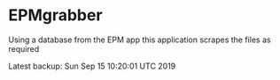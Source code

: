 # EPMgrabber
Using a database from the EPM app this application scrapes the files as required


Latest backup: Sun Sep 15 10:20:01 UTC 2019
